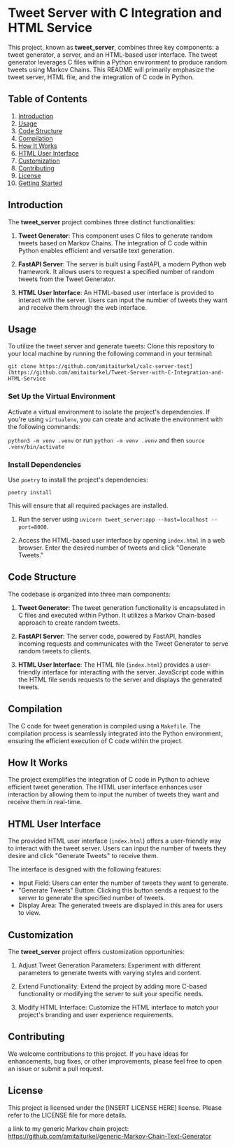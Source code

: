 # Tweet Server with C Integration and HTML Service

This project, known as **tweet_server**, combines three key components: a tweet generator, a server, and an HTML-based user interface. The tweet generator leverages C files within a Python environment to produce random tweets using Markov Chains. This README will primarily emphasize the tweet server, HTML file, and the integration of C code in Python.

## Table of Contents

1. [Introduction](#introduction)
2. [Usage](#usage)
3. [Code Structure](#code-structure)
4. [Compilation](#compilation)
5. [How It Works](#how-it-works)
6. [HTML User Interface](#html-user-interface)
7. [Customization](#customization)
8. [Contributing](#contributing)
9. [License](#license)
10. [Getting Started](#getting-started)

## Introduction

The **tweet_server** project combines three distinct functionalities:

1. **Tweet Generator**: This component uses C files to generate random tweets based on Markov Chains. The integration of C code within Python enables efficient and versatile text generation.

2. **FastAPI Server**: The server is built using FastAPI, a modern Python web framework. It allows users to request a specified number of random tweets from the Tweet Generator.

3. **HTML User Interface**: An HTML-based user interface is provided to interact with the server. Users can input the number of tweets they want and receive them through the web interface.

## Usage

To utilize the tweet server and generate tweets:
Clone this repository to your local machine by running the following command in your terminal:

`git clone https://github.com/amitaiturkel/calc-server-test](https://github.com/amitaiturkel/Tweet-Server-with-C-Integration-and-HTML-Service`


### Set Up the Virtual Environment

Activate a virtual environment to isolate the project's dependencies. If you're using `virtualenv`, you can create and activate the environment with the following commands:

`python3 -m venv .venv` 
or run `python -m venv .venv`
and then
`source .venv/bin/activate`


### Install Dependencies

Use `poetry` to install the project's dependencies:

`poetry install`


This will ensure that all required packages are installed.


1. Run the server using `uvicorn tweet_server:app --host=localhost --port=8000`.

2. Access the HTML-based user interface by opening `index.html` in a web browser. Enter the desired number of tweets and click "Generate Tweets."

## Code Structure

The codebase is organized into three main components:

1. **Tweet Generator**: The tweet generation functionality is encapsulated in C files and executed within Python. It utilizes a Markov Chain-based approach to create random tweets.

2. **FastAPI Server**: The server code, powered by FastAPI, handles incoming requests and communicates with the Tweet Generator to serve random tweets to clients.

3. **HTML User Interface**: The HTML file (`index.html`) provides a user-friendly interface for interacting with the server. JavaScript code within the HTML file sends requests to the server and displays the generated tweets.

## Compilation

The C code for tweet generation is compiled using a `Makefile`. The compilation process is seamlessly integrated into the Python environment, ensuring the efficient execution of C code within the project.

## How It Works

The project exemplifies the integration of C code in Python to achieve efficient tweet generation. The HTML user interface enhances user interaction by allowing them to input the number of tweets they want and receive them in real-time.

## HTML User Interface

The provided HTML user interface (`index.html`) offers a user-friendly way to interact with the tweet server. Users can input the number of tweets they desire and click "Generate Tweets" to receive them.

The interface is designed with the following features:

- Input Field: Users can enter the number of tweets they want to generate.
- "Generate Tweets" Button: Clicking this button sends a request to the server to generate the specified number of tweets.
- Display Area: The generated tweets are displayed in this area for users to view.

## Customization

The **tweet_server** project offers customization opportunities:

1. Adjust Tweet Generation Parameters: Experiment with different parameters to generate tweets with varying styles and content.

2. Extend Functionality: Extend the project by adding more C-based functionality or modifying the server to suit your specific needs.

3. Modify HTML Interface: Customize the HTML interface to match your project's branding and user experience requirements.

## Contributing

We welcome contributions to this project. If you have ideas for enhancements, bug fixes, or other improvements, please feel free to open an issue or submit a pull request.

## License

This project is licensed under the [INSERT LICENSE HERE] license. Please refer to the LICENSE file for more details.

a link to my generic Markov chain project:
https://github.com/amitaiturkel/generic-Markov-Chain-Text-Generator


